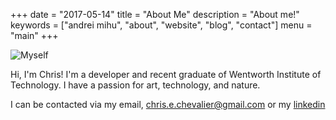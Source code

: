 +++
date = "2017-05-14"
title = "About Me"
description = "About me!"
keywords = ["andrei mihu", "about", "website", "blog", "contact"]
menu = "main"
+++

![Myself](profile-picture.jpg "Myself")

Hi, I'm Chris! I'm a developer and recent graduate of Wentworth Institute of Technology. I have a passion for art, technology, and nature.

I can be contacted via my email, [ chris.e.chevalier@gmail.com](mailto:chris.e.chevalier@gmail.com) or my [linkedin](https://www.linkedin.com/in/christopher-chevalier)
